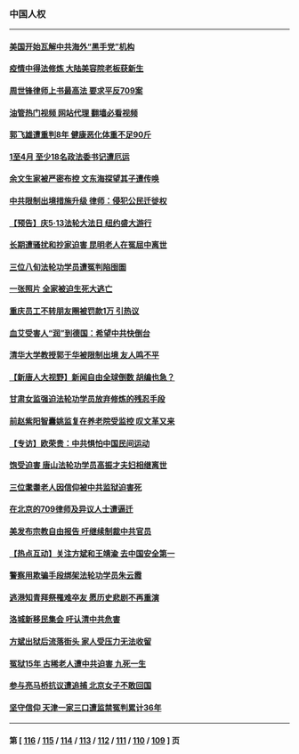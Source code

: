### 中国人权
---
#### [美国开始瓦解中共海外“黑手党”机构](../../pages/ncid278/n13995809.md?05142045) 
#### [疫情中得法修炼 大陆美容院老板获新生](../../pages/ncid278/n13995717.md?05142045) 
#### [周世锋律师上书最高法 要求平反709案](../../pages/ncid278/n13995211.md?05142045) 
#### [油管热门视频 网站代理 翻墙必看视频](http://138.2.39.72:81/youtube.html?epic-marker?05142045)
#### [郭飞雄遭重判8年 健康恶化体重不足90斤](../../pages/ncid278/n13993684.md?05142045) 
#### [1至4月 至少18名政法委书记遭厄运](../../pages/ncid278/n13992339.md?05142045) 
#### [余文生家被严密布控 文东海探望其子遭传唤](../../pages/ncid278/n13992628.md?05142045) 
#### [中共限制出境措施升级 律师：侵犯公民迁徙权](../../pages/ncid278/n13991692.md?05142045) 
#### [【预告】庆5‧13法轮大法日 纽约盛大游行](../../pages/ncid278/n13992381.md?05142045) 
#### [长期遭骚扰和抄家迫害 昆明老人在冤屈中离世](../../pages/ncid278/n13990487.md?05142045) 
#### [三位八旬法轮功学员遭冤判陷囹圄](../../pages/ncid278/n13988869.md?05142045) 
#### [一张照片 全家被迫生死大逃亡](../../pages/ncid278/n13990123.md?05142045) 
#### [重庆员工不转朋友圈被罚款1万 引热议](../../pages/ncid278/n13990047.md?05142045) 
#### [血艾受害人“润”到德国：希望中共快倒台](../../pages/ncid278/n13989323.md?05142045) 
#### [清华大学教授郭于华被限制出境 友人鸣不平](../../pages/ncid278/n13989250.md?05142045) 
#### [【新唐人大视野】新闻自由全球倒数 胡编也急？](../../pages/ncid278/n13989121.md?05142045) 
#### [甘肃女监强迫法轮功学员放弃修炼的残忍手段](../../pages/ncid278/n13988053.md?05142045) 
#### [前赵紫阳智囊姚监复在养老院受监控 叹文革又来](../../pages/ncid278/n13988681.md?05142045) 
#### [【专访】欧荣贵：中共惧怕中国民间运动](../../pages/ncid278/n13987518.md?05142045) 
#### [饱受迫害 唐山法轮功学员高振才夫妇相继离世](../../pages/ncid278/n13987209.md?05142045) 
#### [三位耄耋老人因信仰被中共监狱迫害死](../../pages/ncid278/n13986618.md?05142045) 
#### [在北京的709律师及异议人士遭逼迁](../../pages/ncid278/n13986543.md?05142045) 
#### [美发布宗教自由报告 吁继续制裁中共官员](../../pages/ncid278/n13986700.md?05142045) 
#### [【热点互动】关注方斌和王靖渝 去中国安全第一](../../pages/ncid278/n13986095.md?05142045) 
#### [警察用欺骗手段绑架法轮功学员朱云霞](../../pages/ncid278/n13985959.md?05142045) 
#### [逃港知青拜祭罹难卒友 愿历史悲剧不再重演](../../pages/ncid278/n13985618.md?05142045) 
#### [洛城新移民集会 吁认清中共危害](../../pages/ncid278/n13986012.md?05142045) 
#### [方斌出狱后流落街头 家人受压力无法收留](../../pages/ncid278/n13981951.md?05142045) 
#### [冤狱15年 古稀老人遭中共迫害 九死一生](../../pages/ncid278/n13985199.md?05142045) 
#### [参与亮马桥抗议遭追捕 北京女子不敢回国](../../pages/ncid278/n13985420.md?05142045) 
#### [坚守信仰 天津一家三口遭监禁冤判累计36年](../../pages/ncid278/n13983791.md?05142045) 

---
#### 第 [ [116](./116.md?05142045) / [115](./115.md?05142045) / [114](./114.md?05142045) / [113](./113.md?05142045) / [112](./112.md?05142045) / [111](./111.md?05142045) / [110](./110.md?05142045) / [109](./109.md?05142045) ] 页
